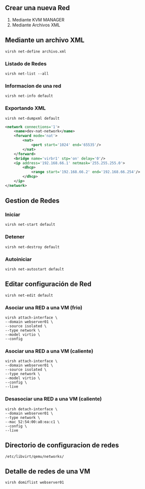 ## Crear una nueva Red
1. Mediante KVM MANAGER
2. Mediante Archivos XML 

## Mediante un archivo XML
```
virsh net-define archivo.xml
```

### Listado de Redes
```
virsh net-list --all
```

### Informacion de una red
```
virsh net-info default
```

### Exportando XML
```
virsh net-dumpxml default
```

```xml
<network connections='1'>
    <name>dev-nat-network</name>
    <forward mode='nat'>
        <nat>
            <port start='1024' end='65535'/>
        </nat>
    </forward>
    <bridge name='virbr1' stp='on' delay='0'/>
    <ip address='192.168.66.1' netmask='255.255.255.0'>
        <dhcp>
            <range start='192.168.66.2' end='192.168.66.254'/>
        </dhcp>
    </ip>
</network>
```

## Gestion de Redes
### Iniciar
```
virsh net-start default
```

### Detener
```
virsh net-destroy default
```

### Autoiniciar
```
virsh net-autostart default
```

## Editar configuración de Red
```
virsh net-edit default
```

### Asociar una RED a una VM (frio)
```
virsh attach-interface \
--domain webserver01 \
--source isolated \
--type network \
--model virtio \
--config
```

### Asociar una RED a una VM (caliente)
```
virsh attach-interface \
--domain webserver01 \
--source isolated \
--type network \
--model virtio \
--config \
--live
```

### Desasociar una RED a una VM (caliente)
```
virsh detach-interface \
--domain webserver01 \
--type network \
--mac 52:54:00:a8:ea:c1 \
--config \
--live
```


## Directorio de configuracion de redes
```
/etc/libvirt/qemu/networks/
```

## Detalle de redes de una VM
```
virsh domiflist webserver01
```